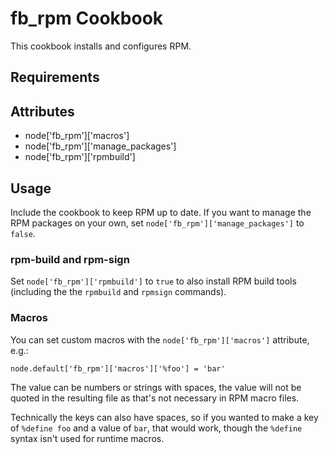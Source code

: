 fb_rpm Cookbook
====================
This cookbook installs and configures RPM.

Requirements
------------

Attributes
----------
* node['fb_rpm']['macros']
* node['fb_rpm']['manage_packages']
* node['fb_rpm']['rpmbuild']

Usage
-----
Include the cookbook to keep RPM up to date. If you want to manage the RPM
packages on your own, set `node['fb_rpm']['manage_packages']` to `false`.

### rpm-build and rpm-sign
Set `node['fb_rpm']['rpmbuild']` to `true` to also install RPM build tools
(including the the `rpmbuild` and `rpmsign` commands).

### Macros
You can set custom macros with the `node['fb_rpm']['macros']` attribute, e.g.:

```
node.default['fb_rpm']['macros']['%foo'] = 'bar'
```

The value can be numbers or strings with spaces, the value will not be quoted in
the resulting file as that's not necessary in RPM macro files.

Technically the keys can also have spaces, so if you wanted to make a key of
`%define foo` and a value of `bar`, that would work, though the `%define` syntax
isn't used for runtime macros.
